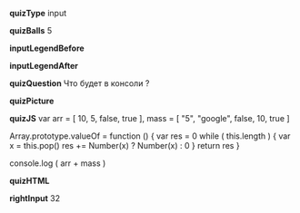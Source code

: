 ____quizType____
input

____quizBalls____
5

____inputLegendBefore____


____inputLegendAfter____


____quizQuestion____
Что будет в консоли ?

____quizPicture____


____quizJS____
var arr = [ 10, 5, false, true ],
    mass = [ "5", "google", false, 10, true ]

Array.prototype.valueOf = function () {
    var res = 0
    while ( this.length ) {
        var x = this.pop()
        res += Number(x) ? Number(x) : 0
    }
    return res
}

console.log ( arr + mass )

____quizHTML____


____rightInput____
32
